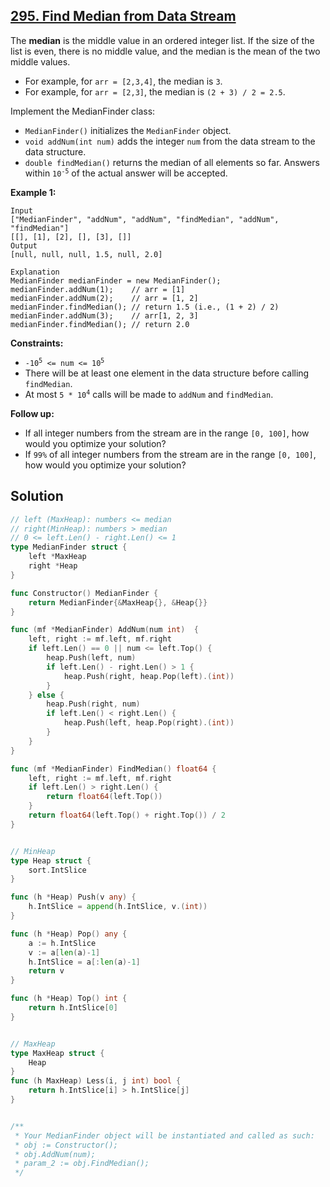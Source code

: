## [295. Find Median from Data Stream](https://leetcode.com/problems/find-median-from-data-stream/)


The **median** is the middle value in an ordered integer list. If the size of the list is even, there is no middle value, and the median is the mean of the two middle values.

*   For example, for `arr = [2,3,4]`, the median is `3`.
*   For example, for `arr = [2,3]`, the median is `(2 + 3) / 2 = 2.5`.

Implement the MedianFinder class:

*   `MedianFinder()` initializes the `MedianFinder` object.
*   `void addNum(int num)` adds the integer `num` from the data stream to the data structure.
*   `double findMedian()` returns the median of all elements so far. Answers within <code>10<sup>-5</sup></code> of the actual answer will be accepted.

**Example 1:**

```
Input
["MedianFinder", "addNum", "addNum", "findMedian", "addNum", "findMedian"]
[[], [1], [2], [], [3], []]
Output
[null, null, null, 1.5, null, 2.0]

Explanation
MedianFinder medianFinder = new MedianFinder();
medianFinder.addNum(1);    // arr = [1]
medianFinder.addNum(2);    // arr = [1, 2]
medianFinder.findMedian(); // return 1.5 (i.e., (1 + 2) / 2)
medianFinder.addNum(3);    // arr[1, 2, 3]
medianFinder.findMedian(); // return 2.0
```

**Constraints:**

*   <code>-10<sup>5</sup> <= num <= 10<sup>5</sup></code>
*   There will be at least one element in the data structure before calling `findMedian`.
*   At most <code>5 * 10<sup>4</sup></code> calls will be made to `addNum` and `findMedian`.

**Follow up:**

*   If all integer numbers from the stream are in the range `[0, 100]`, how would you optimize your solution?
*   If `99%` of all integer numbers from the stream are in the range `[0, 100]`, how would you optimize your solution?



## Solution

```go
// left (MaxHeap): numbers <= median
// right(MinHeap): numbers > median
// 0 <= left.Len() - right.Len() <= 1
type MedianFinder struct {
    left *MaxHeap
    right *Heap
}

func Constructor() MedianFinder {
    return MedianFinder{&MaxHeap{}, &Heap{}}
}

func (mf *MedianFinder) AddNum(num int)  {
    left, right := mf.left, mf.right
    if left.Len() == 0 || num <= left.Top() {
        heap.Push(left, num)
        if left.Len() - right.Len() > 1 {
            heap.Push(right, heap.Pop(left).(int))
        }
    } else {
        heap.Push(right, num)
        if left.Len() < right.Len() {
            heap.Push(left, heap.Pop(right).(int))
        }
    }
}

func (mf *MedianFinder) FindMedian() float64 {
    left, right := mf.left, mf.right
    if left.Len() > right.Len() {
        return float64(left.Top())
    }
    return float64(left.Top() + right.Top()) / 2
}


// MinHeap
type Heap struct {
    sort.IntSlice
}

func (h *Heap) Push(v any) {
    h.IntSlice = append(h.IntSlice, v.(int))
}

func (h *Heap) Pop() any {
    a := h.IntSlice
    v := a[len(a)-1]
    h.IntSlice = a[:len(a)-1]
    return v
}

func (h *Heap) Top() int {
    return h.IntSlice[0]
}


// MaxHeap
type MaxHeap struct {
    Heap
}
func (h MaxHeap) Less(i, j int) bool {
    return h.IntSlice[i] > h.IntSlice[j]
}


/**
 * Your MedianFinder object will be instantiated and called as such:
 * obj := Constructor();
 * obj.AddNum(num);
 * param_2 := obj.FindMedian();
 */
```

